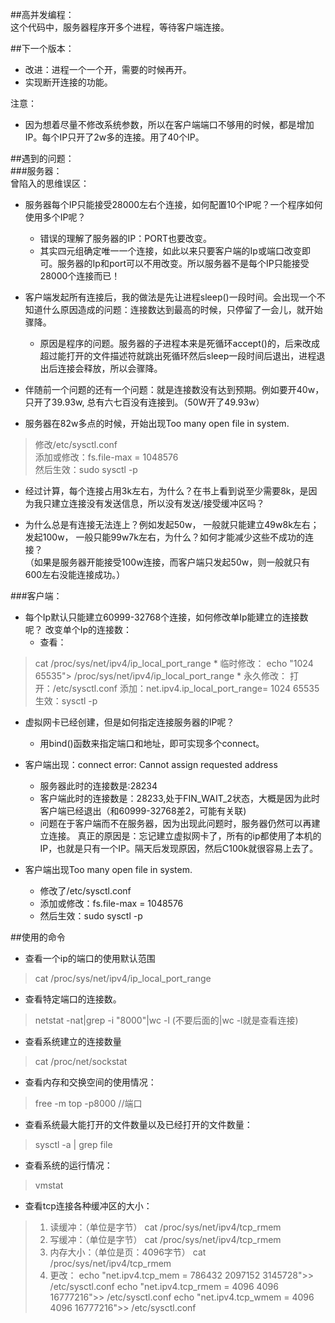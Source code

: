 ##高并发编程：  
这个代码中，服务器程序开多个进程，等待客户端连接。  

##下一个版本：  
* 改进：进程一个一个开，需要的时候再开。  
* 实现断开连接的功能。  

注意：  
* 因为想着尽量不修改系统参数，所以在客户端端口不够用的时候，都是增加IP。每个IP只开了2w多的连接。用了40个IP。  

##遇到的问题：  
###服务器：  
曾陷入的思维误区：  
* 服务器每个IP只能接受28000左右个连接，如何配置10个IP呢？一个程序如何使用多个IP呢？  
	* 错误的理解了服务器的IP：PORT也要改变。  
	* 其实四元组确定唯一一个连接，如此以来只要客户端的Ip或端口改变即可。服务器的Ip和port可以不用改变。所以服务器不是每个IP只能接受28000个连接而已！  

* 客户端发起所有连接后，我的做法是先让进程sleep()一段时间。会出现一个不知道什么原因造成的问题：连接数达到最高的时候，只停留了一会儿，就开始骤降。  
	* 原因是程序的问题。服务器的子进程本来是死循环accept()的，后来改成超过能打开的文件描述符就跳出死循环然后sleep一段时间后退出，进程退出后连接会释放，所以会骤降。  

* 伴随前一个问题的还有一个问题：就是连接数没有达到预期。例如要开40w，只开了39.93w, 总有六七百没有连接到。（50W开了49.93w）  

* 服务器在82w多点的时候，开始出现Too many open file in system.   
>修改/etc/sysctl.conf  
>添加或修改：fs.file-max = 1048576  
>然后生效：sudo sysctl -p  

* 经过计算，每个连接占用3k左右，为什么？在书上看到说至少需要8k，是因为我只建立连接没有发送信息，所以没有发送/接受缓冲区吗？  

* 为什么总是有连接无法连上？例如发起50w， 一般就只能建立49w8k左右；发起100w， 一般只能99w7k左右，为什么？如何才能减少这些不成功的连接？  
（如果是服务器开能接受100w连接，而客户端只发起50w，则一般就只有600左右没能连接成功。）  


###客户端：
* 每个Ip默认只能建立60999-32768个连接，如何修改单Ip能建立的连接数呢？
改变单个Ip的连接数：
	* 查看：
> cat /proc/sys/net/ipv4/ip_local_port_range
	* 临时修改：
> echo "1024 65535"> /proc/sys/net/ipv4/ip_local_port_range
	* 永久修改：
> 打开：/etc/sysctl.conf
> 添加：net.ipv4.ip_local_port_range= 1024 65535
> 生效：sysctl -p


* 虚拟网卡已经创建，但是如何指定连接服务器的IP呢？
	* 用bind()函数来指定端口和地址，即可实现多个connect。

* 客户端出现：connect error: Cannot assign requested address
	* 服务器此时的连接数是:28234
	* 客户端此时的连接数是：28233,处于FIN_WAIT_2状态，大概是因为此时客户端已经退出（和60999-32768差2，可能有关联)
	* 问题在于客户端而不在服务器，因为出现此问题时，服务器仍然可以再建立连接。
真正的原因是：忘记建立虚拟网卡了，所有的ip都使用了本机的IP，也就是只有一个IP。隔天后发现原因，然后C100k就很容易上去了。

* 客户端出现Too many open file in system.
	* 修改了/etc/sysctl.conf
	* 添加或修改：fs.file-max = 1048576
	* 然后生效：sudo sysctl -p
	
	
##使用的命令
* 查看一个ip的端口的使用默认范围
> cat /proc/sys/net/ipv4/ip_local_port_range 

* 查看特定端口的连接数。
> netstat -nat|grep -i "8000"|wc -l (不要后面的|wc -l就是查看连接)

* 查看系统建立的连接数量
> cat /proc/net/sockstat

* 查看内存和交换空间的使用情况：
> free -m 
> top -p8000       //端口


* 查看系统最大能打开的文件数量以及已经打开的文件数量：
> sysctl -a | grep file 

* 查看系统的运行情况：
> vmstat

* 查看tcp连接各种缓冲区的大小：
> 1. 读缓冲：（单位是字节）
> cat /proc/sys/net/ipv4/tcp_rmem
> 2. 写缓冲：（单位是字节）
> cat /proc/sys/net/ipv4/tcp_rmem
> 3. 内存大小：（单位是页：4096字节）
> cat /proc/sys/net/ipv4/tcp_rmem
> 4. 更改：
> echo "net.ipv4.tcp_mem = 786432 2097152 3145728">> /etc/sysctl.conf
> echo "net.ipv4.tcp_rmem = 4096 4096 16777216">> /etc/sysctl.conf
> echo "net.ipv4.tcp_wmem = 4096 4096 16777216">> /etc/sysctl.conf



